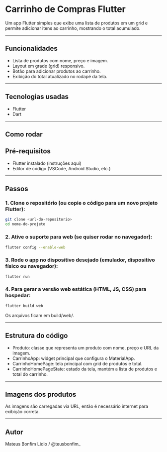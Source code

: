 # Carrinho de Compras Flutter

Um app Flutter simples que exibe uma lista de produtos em um grid e permite adicionar itens ao carrinho, mostrando o total acumulado.

---

## Funcionalidades

- Lista de produtos com nome, preço e imagem.
- Layout em grade (grid) responsivo.
- Botão para adicionar produtos ao carrinho.
- Exibição do total atualizado no rodapé da tela.

---

## Tecnologias usadas

- Flutter
- Dart

---

## Como rodar

## Pré-requisitos

- Flutter instalado (instruções aqui)
- Editor de código (VSCode, Android Studio, etc.)

---

## Passos

### 1. Clone o repositório (ou copie o código para um novo projeto Flutter):

```bash
git clone <url-do-repositorio>
cd nome-do-projeto
```

### 2. Ative o suporte para web (se quiser rodar no navegador):

```bash
flutter config --enable-web
```

### 3. Rode o app no dispositivo desejado (emulador, dispositivo físico ou navegador):

```bash
flutter run
```

### 4. Para gerar a versão web estática (HTML, JS, CSS) para hospedar:

```bash
flutter build web
```

Os arquivos ficam em build/web/.

---

## Estrutura do código

- Produto: classe que representa um produto com nome, preço e URL da imagem.
- CarrinhoApp: widget principal que configura o MaterialApp.
- CarrinhoHomePage: tela principal com grid de produtos e total.
- CarrinhoHomePageState: estado da tela, mantém a lista de produtos e total do carrinho.

---

## Imagens dos produtos

As imagens são carregadas via URL, então é necessário internet para exibição correta.

---

## Autor

Mateus Bonfim Lidio / @teusbonfim_
